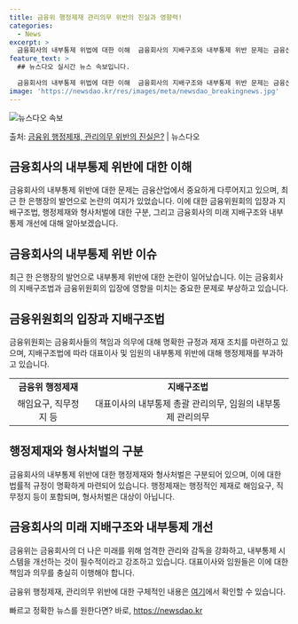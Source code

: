 ```yaml
---
title: 금융위 행정제재 관리의무 위반의 진실과 영향력!
categories:
  - News
excerpt: >
  금융회사의 내부통제 위법에 대한 이해  금융회사의 지배구조와 내부통제 위반 문제는 금융산업에서 중요하게 다루…
feature_text: >
  ## 뉴스다오 실시간 뉴스 속보입니다.

  금융회사의 내부통제 위법에 대한 이해  금융회사의 지배구조와 내부통제 위반 문제는 금융산업에서 중요하게 다루…
image: 'https://newsdao.kr/res/images/meta/newsdao_breakingnews.jpg'
---
```


![뉴스다오 속보](https://newsdao.kr/res/images/meta/newsdao_breakingnews.jpg)

<p>출처: <a href="https://newsdao.kr/4589" rel="dofollow">금융위 행정제재, 관리의무 위반의 진실은?</a> | 뉴스다오</p>

<h2 data-ke-size="size26">금융회사의 내부통제 위반에 대한 이해</h2>
<p data-ke-size="size16">금융회사의 내부통제 위반에 대한 문제는 금융산업에서 중요하게 다루어지고 있으며, 최근 한 은행장의 발언으로 논란의 여지가 있었습니다. 이에 대한 금융위원회의 입장과 지배구조법, 행정제재와 형사처벌에 대한 구분, 그리고 금융회사의 미래 지배구조와 내부통제 개선에 대해 알아보겠습니다.</p>

<h2 data-ke-size="size26">금융회사의 내부통제 위반 이슈</h2>
<p data-ke-size="size16">최근 한 은행장의 발언으로 내부통제 위반에 대한 논란이 일어났습니다. 이는 금융회사의 지배구조법과 금융위원회의 입장에 영향을 미치는 중요한 문제로 부상하고 있습니다.</p>

<h2 data-ke-size="size26">금융위원회의 입장과 지배구조법</h2>
<p data-ke-size="size16">금융위원회는 금융회사들의 책임과 의무에 대해 명확한 규정과 제재 조치를 마련하고 있으며, 지배구조법에 따라 대표이사 및 임원의 내부통제 위반에 대해 행정제재를 부과하고 있습니다.</p>

<table>
    <tr>
        <td style="text-align: center; height: 17px;"><b>금융위 행정제재</b></td>
        <td style="text-align: center; height: 17px;"><b>지배구조법</b></td>
    </tr>
    <tr>
        <td style="text-align: center; height: 17px;">해임요구, 직무정지 등</td>
        <td style="text-align: center; height: 17px;">대표이사의 내부통제 총괄 관리의무, 임원의 내부통제 관리의무</td>
    </tr>
</table>

<h2 data-ke-size="size26">행정제재와 형사처벌의 구분</h2>
<p data-ke-size="size16">금융회사의 내부통제 위반에 대한 행정제재와 형사처벌은 구분되어 있으며, 이에 대한 법률적 규정이 명확하게 마련되어 있습니다. 행정제재는 행정적인 제재로 해임요구, 직무정지 등이 포함되며, 형사처벌은 대상이 아닙니다.</p>

<h2 data-ke-size="size26">금융회사의 미래 지배구조와 내부통제 개선</h2>
<p data-ke-size="size16">금융위는 금융회사의 더 나은 미래를 위해 엄격한 관리와 감독을 강화하고, 내부통제 시스템을 개선하는 것이 필수적이라고 강조하고 있습니다. 대표이사와 임원들은 이에 대한 책임과 의무를 충실히 이행해야 합니다.</p>

<p data-ke-size="size16">금융위 행정제재, 관리의무 위반에 대한 구체적인 내용은 <a href="https://newsdao.kr/4589">여기</a>에서 확인할 수 있습니다.</p> 

빠르고 정확한 뉴스를 원한다면? 바로, <a href="https://newsdao.kr" rel="dofollow">https://newsdao.kr</a>


    
